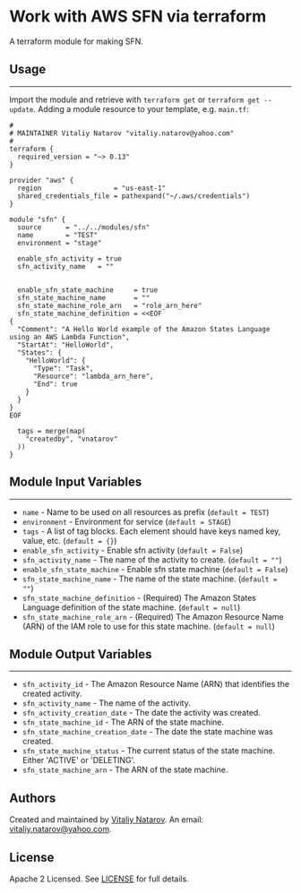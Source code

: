 # Work with AWS SFN via terraform

A terraform module for making SFN.


## Usage
----------------------
Import the module and retrieve with ```terraform get``` or ```terraform get --update```. Adding a module resource to your template, e.g. `main.tf`:

```
#
# MAINTAINER Vitaliy Natarov "vitaliy.natarov@yahoo.com"
#
terraform {
  required_version = "~> 0.13"
}

provider "aws" {
  region                  = "us-east-1"
  shared_credentials_file = pathexpand("~/.aws/credentials")
}

module "sfn" {
  source      = "../../modules/sfn"
  name        = "TEST"
  environment = "stage"

  enable_sfn_activity = true
  sfn_activity_name   = ""


  enable_sfn_state_machine     = true
  sfn_state_machine_name       = ""
  sfn_state_machine_role_arn   = "role_arn_here"
  sfn_state_machine_definition = <<EOF
{
  "Comment": "A Hello World example of the Amazon States Language using an AWS Lambda Function",
  "StartAt": "HelloWorld",
  "States": {
    "HelloWorld": {
      "Type": "Task",
      "Resource": "lambda_arn_here",
      "End": true
    }
  }
}
EOF

  tags = merge(map(
    "createdby", "vnatarov"
  ))
}
```

## Module Input Variables
----------------------
- `name` - Name to be used on all resources as prefix (`default = TEST`)
- `environment` - Environment for service (`default = STAGE`)
- `tags` - A list of tag blocks. Each element should have keys named key, value, etc. (`default = {}`)
- `enable_sfn_activity` - Enable sfn activity (`default = False`)
- `sfn_activity_name` - The name of the activity to create. (`default = ""`)
- `enable_sfn_state_machine` - Enable sfn state machine (`default = False`)
- `sfn_state_machine_name` - The name of the state machine. (`default = ""`)
- `sfn_state_machine_definition` - (Required) The Amazon States Language definition of the state machine. (`default = null`)
- `sfn_state_machine_role_arn` - (Required) The Amazon Resource Name (ARN) of the IAM role to use for this state machine. (`default = null`)

## Module Output Variables
----------------------
- `sfn_activity_id` - The Amazon Resource Name (ARN) that identifies the created activity.
- `sfn_activity_name` - The name of the activity.
- `sfn_activity_creation_date` - The date the activity was created.
- `sfn_state_machine_id` - The ARN of the state machine.
- `sfn_state_machine_creation_date` - The date the state machine was created.
- `sfn_state_machine_status` - The current status of the state machine. Either 'ACTIVE' or 'DELETING'.
- `sfn_state_machine_arn` - The ARN of the state machine.


## Authors

Created and maintained by [Vitaliy Natarov](https://github.com/SebastianUA). An email: [vitaliy.natarov@yahoo.com](vitaliy.natarov@yahoo.com).

## License

Apache 2 Licensed. See [LICENSE](https://github.com/SebastianUA/terraform/blob/master/LICENSE) for full details.
